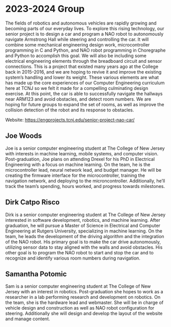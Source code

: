 # 2023-2024 Group 

The fields of robotics and autonomous vehicles are rapidly growing and becoming parts of our everyday lives. To explore this rising technology, our senior project is to design a car and program a NAO robot to autonomously navigate Armstrong Hall while steering and controlling the car. It will combine some mechanical engineering design work, microcontroller programming in C and Python, and NAO robot programming in Choregraphe and Python to accomplish this goal. We will also be including some electrical engineering elements through the breadboard circuit and sensor connections. This is a project that existed many years ago at the College back in 2015-2016, and we are hoping to revive it and improve the existing system’s handling and lower its weight. These various elements are what has made up the core experiences of our Computer Engineering curriculum here at TCNJ so we felt it made for a compelling culminating design exercise. At this point, the car is able to successfully navigate the hallways near ARM123 and avoid obstacles, and detect room numbers. We are hoping for future groups to expand the set of rooms, as well as improve the collision detection of the robot and its response to obstacles.

Website: https://engprojects.tcnj.edu/senior-project-nao-car/

## Joe Woods
Joe is a senior computer engineering student at The College of New Jersey with interests in machine learning, mobile systems, and computer vision. Post-graduation, Joe plans on attending Drexel for his PhD in Electrical Engineering with a focus on machine learning. On the team, he is the microcontroller lead, neural network lead, and budget manager. He will be creating the firmware interface for the microcontroller, training the navigation network, and deploying to the microncontroller. Additionally, he’ll track the team’s spending, hours worked, and progress towards milestones.

## Dirk Catpo Risco
Dirk is a senior computer engineering student at The College of New Jersey interested in software development, robotics, and machine learning. After graduation, he will pursue a Master of Science in Electrical and Computer Engineering at Rutgers University, specializing in machine learning. On the team, he leads the development of the driving algorithm and the integration of the NAO robot. His primary goal is to make the car drive autonomously, utilizing sensor data to stay aligned with the walls and avoid obstacles. His other goal is to program the NAO robot to start and stop the car and to recognize and identify various room numbers during navigation.

## Samantha Potomic 
Sam is a senior computer engineering student at The College of New Jersey with an interest in robotics. Post-graduation she hopes to work as a researcher in a lab performing research and development on robotics. On the team, she is the hardware lead and webmaster. She will be in charge of vehicle design and construction as well as NAO robot configuration for steering. Additionally she will design and develop the layout of the website and manage content.

